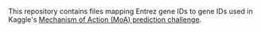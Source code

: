 
This repository contains files mapping Entrez gene IDs to gene IDs 
used in Kaggle's [Mechanism of Action (MoA) prediction challenge](https://www.kaggle.com/c/lish-moa). 